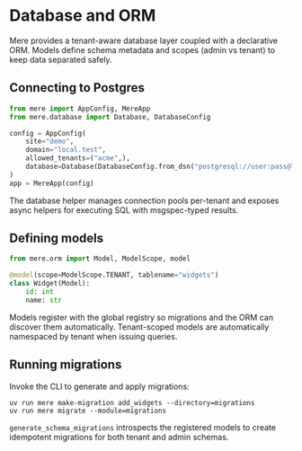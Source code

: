 # Database and ORM

Mere provides a tenant-aware database layer coupled with a declarative ORM. Models define schema
metadata and scopes (admin vs tenant) to keep data separated safely.

## Connecting to Postgres

```python
from mere import AppConfig, MereApp
from mere.database import Database, DatabaseConfig

config = AppConfig(
    site="demo",
    domain="local.test",
    allowed_tenants=("acme",),
    database=Database(DatabaseConfig.from_dsn("postgresql://user:pass@localhost/db")),
)
app = MereApp(config)
```

The database helper manages connection pools per-tenant and exposes async helpers for executing SQL
with msgspec-typed results.

## Defining models

```python
from mere.orm import Model, ModelScope, model

@model(scope=ModelScope.TENANT, tablename="widgets")
class Widget(Model):
    id: int
    name: str
```

Models register with the global registry so migrations and the ORM can discover them automatically.
Tenant-scoped models are automatically namespaced by tenant when issuing queries.

## Running migrations

Invoke the CLI to generate and apply migrations:

```shell
uv run mere make-migration add_widgets --directory=migrations
uv run mere migrate --module=migrations
```

`generate_schema_migrations` introspects the registered models to create idempotent migrations for both
tenant and admin schemas.
